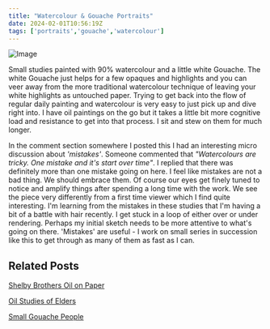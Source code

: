 ```yaml
---
title: "Watercolour & Gouache Portraits"
date: 2024-02-01T10:56:19Z
tags: ['portraits','gouache','watercolour']
---
```

![Image](/2024-02-08-watercolour-gouache-portraits/2024-02-08-watercolour-gouache-portraits.png/)

Small studies painted with 90% watercolour and a little white Gouache. The white Gouache just helps for a few opaques and highlights and you can veer away from the more traditional watercolour technique of leaving your white highlights as untouched paper. Trying to get back into the flow of regular daily painting and watercolour is very easy to just pick up and dive right into. I have oil paintings on the go but it takes a little bit more cognitive load and resistance to get into that process. I sit and stew on them for much longer. 

In the comment section somewhere I posted this I had an interesting micro discussion about *'mistakes'*. Someone commented that *"Watercolours are tricky. One mistake and it's start over time"*. I replied that there was definitely more than one mistake going on here. I feel like mistakes are not a bad thing. We should embrace them. Of course our eyes get finely tuned to notice and amplify things after spending a long time with the work. We see the piece very differently from a first time viewer which I find quite interesting. I'm learning from the mistakes in these studies that I'm having a bit of a battle with hair recently. I get stuck in a loop of either over or under rendering. Perhaps my initial sketch needs to be more attentive to what's going on there. 'Mistakes' are useful - I work on small series in succession like this to get through as many of them as fast as I can.


## Related Posts

[Shelby Brothers Oil on Paper](/posts/2022-02-19-shelby-brothers/)

[Oil Studies of Elders](/posts/2023-04-11-oil-studies-of-elders/)

[Small Gouache People](/posts/2023-02-18-small-gouache-people/)
